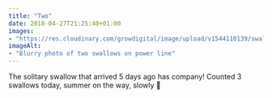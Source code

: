 ```yaml
---
title: "Two"
date: 2018-04-27T21:25:40+01:00
images: 
- "https://res.cloudinary.com/growdigital/image/upload/v1544110139/swallows-40843865805.jpg"
imageAlt: 
- "Blurry photo of two swallows on power line"
---
```


The solitary swallow that arrived 5 days ago has company! Counted 3 swallows today, summer on the way, slowly 🙂
